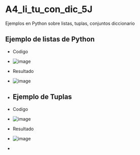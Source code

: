 # A4_li_tu_con_dic_5J
Ejemplos en Python sobre listas, tuplas, conjuntos diccionario
## Ejemplo de listas de Python
- Codigo
- ![image](https://github.com/user-attachments/assets/a3ff9da9-140d-4c03-a754-b92db6fc0c6c)
- Resultado
- ![image](https://github.com/user-attachments/assets/8dfb11d0-e6b0-45c1-a19d-14107d75c1f8)

- ## Ejemplo de Tuplas
- Codigo
- ![image](https://github.com/user-attachments/assets/7767c67a-3444-4938-9869-503cffd3a757)
- Resultado
- ![image](https://github.com/user-attachments/assets/4e79692a-a0ed-4f20-8dba-6813e587aa42)
- 
